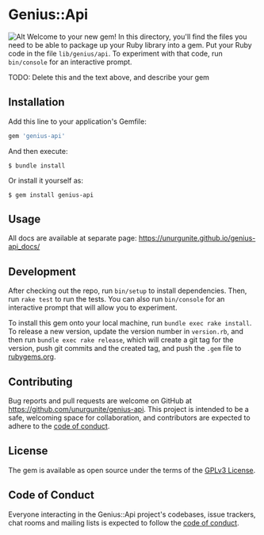 # Genius::Api
![Alt](https://repobeats.axiom.co/api/embed/0163add5bf43300944ef69ad09cf68f1a0176bf6.svg "Project stats")
Welcome to your new gem! In this directory, you'll find the files you need to be able to package up your Ruby library into a gem. Put your Ruby code in the file `lib/genius/api`. To experiment with that code, run `bin/console` for an interactive prompt.

TODO: Delete this and the text above, and describe your gem

## Installation

Add this line to your application's Gemfile:

```ruby
gem 'genius-api'
```

And then execute:

    $ bundle install

Or install it yourself as:

    $ gem install genius-api

## Usage

All docs are available at separate page: https://unurgunite.github.io/genius-api_docs/

## Development

After checking out the repo, run `bin/setup` to install dependencies. Then, run `rake test` to run the tests. You can also run `bin/console` for an interactive prompt that will allow you to experiment.

To install this gem onto your local machine, run `bundle exec rake install`. To release a new version, update the version number in `version.rb`, and then run `bundle exec rake release`, which will create a git tag for the version, push git commits and the created tag, and push the `.gem` file to [rubygems.org](https://rubygems.org).

## Contributing

Bug reports and pull requests are welcome on GitHub at https://github.com/unurgunite/genius-api. This project is intended to be a safe, welcoming space for collaboration, and contributors are expected to adhere to the [code of conduct](https://github.com/unurgunite/genius-api/blob/master/CODE_OF_CONDUCT.md).

## License

The gem is available as open source under the terms of the [GPLv3 License](https://opensource.org/licenses/GPL-3.0).

## Code of Conduct

Everyone interacting in the Genius::Api project's codebases, issue trackers, chat rooms and mailing lists is expected to follow the [code of conduct](https://github.com/[USERNAME]/genius-api/blob/master/CODE_OF_CONDUCT.md).
